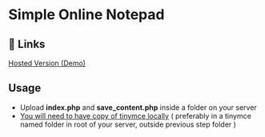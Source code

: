 # Simple Online Notepad

## 🔗 Links
[Hosted Version (Demo)](https://zipurl.net/simplenotepad)


## Usage
- Upload **index.php** and **save_content.php** inside a folder on your server
- [You will need to have copy of tinymce locally](https://www.tiny.cloud/docs/tinymce/latest/php-projects/) ( preferably in a tinymce named folder in root of your server, outside previous step folder )
